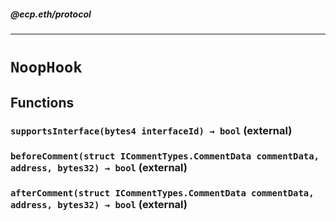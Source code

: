 ##### @ecp.eth/protocol

----

# `NoopHook`











## Functions

### `supportsInterface(bytes4 interfaceId) → bool` (external)





### `beforeComment(struct ICommentTypes.CommentData commentData, address, bytes32) → bool` (external)





### `afterComment(struct ICommentTypes.CommentData commentData, address, bytes32) → bool` (external)







